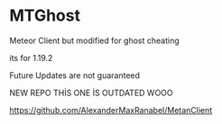# MTGhost
Meteor Client but modified for ghost cheating

its for 1.19.2

Future Updates are not guaranteed

NEW REPO THİS ONE İS OUTDATED WOOO

https://github.com/AlexanderMaxRanabel/MetanClient

